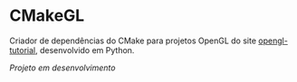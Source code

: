 # CMakeGL

Criador de dependências do CMake para projetos OpenGL do site [opengl-tutorial](http://www.opengl-tutorial.org/), desenvolvido em Python.

*Projeto em desenvolvimento*